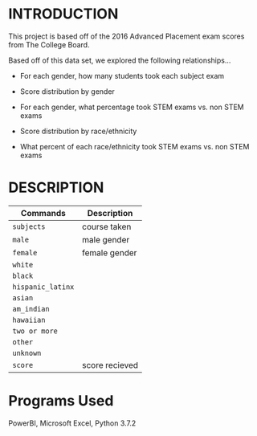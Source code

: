 **INTRODUCTION**
===
This project is based off of the 2016 Advanced Placement exam scores from The College Board. 

Based off of this data set, we explored the following relationships...

* For each gender, how many students took each subject exam

* Score distribution by gender

* For each gender, what percentage took STEM exams vs. non STEM exams

* Score distribution by race/ethnicity

* What percent of each race/ethnicity took STEM exams vs. non STEM exams

**DESCRIPTION**
===
| Commands          | Description    |
| ------------------|----------------|
| `subjects`        | course taken   |
| `male`            | male gender    |
| `female`          | female gender  |
| `white`           |                |
| `black`           |                |
| `hispanic_latinx` |                |
| `asian`           |                |
| `am_indian`       |                |
| `hawaiian`        |                |
| `two or more`     |                |
| `other`           |                |
| `unknown`         |                |
| `score`           | score recieved |

**Programs Used**
===
PowerBI, Microsoft Excel, Python 3.7.2
